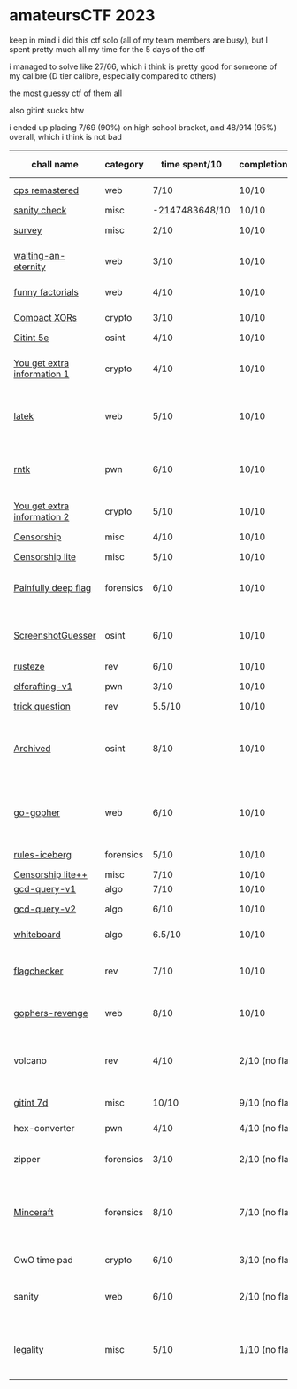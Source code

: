 # amateursCTF 2023

keep in mind i did this ctf solo (all of my team members are busy), but I spent pretty much all my time for the 5 days of the ctf

i managed to solve like 27/66, which i think is pretty good for someone of my calibre (D tier calibre, especially compared to others)

the most guessy ctf of them all

also gitint sucks btw

i ended up placing 7/69 (90%) on high school bracket, and 48/914 (95%) overall, which i think is not bad

| chall name                  | category  | time spent/10  | completion/10  | personal comments                                     |
|-----------------------------|-----------|----------------|----------------|-------------------------------------------------------|
| [cps remastered](https://github.com/quasar098/ctf-writeups/tree/main/amateursctf-2023/cps-remastered)              | web       | 7/10           | 10/10          | php sucks so much                                     |
| [sanity check](https://github.com/quasar098/ctf-writeups/tree/main/amateursctf-2023/discord-rules-sanity-check)                | misc      | -2147483648/10 | 10/10          | discord                                               |
| [survey](https://github.com/quasar098/ctf-writeups/tree/main/amateursctf-2023/survey)                      | misc      | 2/10           | 10/10          | too guessy challs                                     |
| [waiting-an-eternity](https://github.com/quasar098/ctf-writeups/tree/main/amateursctf-2023/waiting-an-eternity)         | web       | 3/10           | 10/10          | 710 septillion years                                  |
| [funny factorials](https://github.com/quasar098/ctf-writeups/tree/main/amateursctf-2023/funny-factorials)            | web       | 4/10           | 10/10          | recursion ftw                                         |
| [Compact XORs](https://github.com/quasar098/ctf-writeups/tree/main/amateursctf-2023/compact-xors)                | crypto    | 3/10           | 10/10          | compact for sure                                      |
| [Gitint 5e](https://github.com/quasar098/ctf-writeups/tree/main/amateursctf-2023/gitint-5e)                   | osint     | 4/10           | 10/10          | ehh                                                   |
| [You get extra information 1](https://github.com/quasar098/ctf-writeups/tree/main/amateursctf-2023/you-get-extra-information-1) | crypto    | 4/10           | 10/10          | exact same as ictf RSAddition chall i made            |
| [latek](https://github.com/quasar098/ctf-writeups/tree/main/amateursctf-2023/latek)                       | web       | 5/10           | 10/10          | latex rolls off the tongue better                     |
| [rntk](https://github.com/quasar098/ctf-writeups/tree/main/amateursctf-2023/rntk)                        | pwn       | 6/10           | 10/10          | my second ever pwn chall (first was ret2libc)         |
| [You get extra information 2](https://github.com/quasar098/ctf-writeups/tree/main/amateursctf-2023/you-get-extra-information-2) | crypto    | 5/10           | 10/10          | z3 op                                                 |
| [Censorship](https://github.com/quasar098/ctf-writeups/tree/main/amateursctf-2023/censorship)                  | misc      | 4/10           | 10/10          | mental (pyjail)lness                                  |
| [Censorship lite](https://github.com/quasar098/ctf-writeups/tree/main/amateursctf-2023/censorship-lite)             | misc      | 5/10           | 10/10          | good                                                  |
| [Painfully deep flag](https://github.com/quasar098/ctf-writeups/tree/main/amateursctf-2023/painfully-deep-flag)         | forensics | 6/10           | 10/10          | i hate forensics, too guessy for sure                 |
| [ScreenshotGuesser](https://github.com/quasar098/ctf-writeups/tree/main/amateursctf-2023/screenshotguesser)           | osint     | 6/10           | 10/10          | would be a pain if i didnt know about wigle           |
| [rusteze](https://github.com/quasar098/ctf-writeups/tree/main/amateursctf-2023/rusteze)                     | rev       | 6/10           | 10/10          | binja op                                              |
| [elfcrafting-v1](https://github.com/quasar098/ctf-writeups/tree/main/amateursctf-2023/elfcrafting-v1)              | pwn       | 3/10           | 10/10          | easiest pwn chall ever                                |
| [trick question](https://github.com/quasar098/ctf-writeups/tree/main/amateursctf-2023/trick-question)              | rev       | 5.5/10         | 10/10          | good chall!                                           |
| [Archived](https://github.com/quasar098/ctf-writeups/tree/main/amateursctf-2023/archived)                    | osint     | 8/10           | 10/10          | stalked all of the admins social medias, githubs, etc |
| [go-gopher](https://github.com/quasar098/ctf-writeups/tree/main/amateursctf-2023/go-gopher)                   | web       | 6/10           | 10/10          | you needed to buy a domain for this one (wtf!?)       |
| [rules-iceberg](https://github.com/quasar098/ctf-writeups/tree/main/amateursctf-2023/rules-iceberg)               | forensics | 5/10           | 10/10          | lsb stego is ok                                       |
| [Censorship lite++](https://github.com/quasar098/ctf-writeups/tree/main/amateursctf-2023/censorship-lite++)           | misc      | 7/10           | 10/10          | fun pyjail                                            |
| [gcd-query-v1](https://github.com/quasar098/ctf-writeups/tree/main/amateursctf-2023/gcd-query-v1)                | algo      | 7/10           | 10/10          | hard                                                  |
| [gcd-query-v2](https://github.com/quasar098/ctf-writeups/tree/main/amateursctf-2023/gcd-query-v2)                | algo      | 6/10           | 10/10          | easier than v1                                        |
| [whiteboard](https://github.com/quasar098/ctf-writeups/tree/main/amateursctf-2023/whiteboard)                  | algo      | 6.5/10         | 10/10          | z3 op once more                                       |
| [flagchecker](https://github.com/quasar098/ctf-writeups/tree/main/amateursctf-2023/flagchecker)                 | rev       | 7/10           | 10/10          | best chall by far, scratch very good                  |
| [gophers-revenge](https://github.com/quasar098/ctf-writeups/tree/main/amateursctf-2023/gophers-revenge)             | web       | 8/10           | 10/10          | url encoding is a real pain                           |
| volcano                     | rev       | 4/10           | 2/10 (no flag) | no clue how to multiple numbers, still learning       |
| [gitint 7d](https://github.com/quasar098/ctf-writeups/tree/main/amateursctf-2023/gitint-7d)                   | misc      | 10/10          | 9/10 (no flag) | worst chall by far                                    |
| hex-converter               | pwn       | 4/10           | 4/10 (no flag) | no clue what to do                                    |
| zipper                      | forensics | 3/10           | 2/10 (no flag) | only got the "red herring XD" :(                      |
| [Minceraft](https://github.com/quasar098/ctf-writeups/tree/main/amateursctf-2023/minceraft)                   | forensics | 8/10           | 7/10 (no flag) | all 3 of my methods failed, but worked for others??? wtf!!! |
| OwO time pad                | crypto    | 6/10           | 3/10 (no flag) | eyes are weak                                         |
| sanity                      | web       | 6/10           | 2/10 (no flag) | never heard of dom clobbering before                  |
| legality                    | misc      | 5/10           | 1/10 (no flag) | sent in an email, got no reply ????????? huh ???      |
